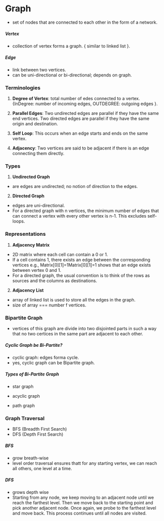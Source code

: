 # Graph

- set of nodes that are connected to each other in the form of a network.

##### Vertex

- collection of vertex forms a graph. { similar to linked list }.

##### Edge

- link between two vertices.
- can be uni-directional or bi-directional; depends on graph.

### Terminologies

1. **Degree of Vertex**: total number of edes connected to a vertex. {InDegree: number of incoming edges, OUTDEGREE:
   outgoing edges }.
2. **Parallel Edges**: Two undirected edges are parallel​ if they have the same end vertices. Two directed edges are parallel if they have the same origin and destination.

3. **Self Loop**: This occurs when an edge starts and ends on the same vertex.

4. **Adjacency**: Two vertices are said to be adjacent if there is an edge connecting them directly.

### Types

1. **Undirected Graph**

- are edges are undirected; no notion of direction to the edges.

2. **Directed Graph**

- edges are uni-directional.
- For a directed graph with n vertices, the minimum number of edges that can connect a vertex with every other vertex is n-1. This excludes self-loops.

### Representations

1. **Adjacency Matrix**

- 2D matrix where each cell can contain a 0 or 1.
- If a cell contains 1, there exists an edge between the corresponding vertices e.g., Matrix[0][1]=1Matrix[0][1]=1 shows that an edge exists between vertex 0 and 1.
- For a directed graph, the usual convention is to think of the rows as sources and the columns as destinations.

2. **Adjacency List**

- array of linked list is used to store all the edges in the graph.
- size of array === number f vertices.

### Bipartite Graph

- vertices of this graph are divide into two disjointed parts in such a way that no two certices in the same part are
  adjacent to each other.

##### Cyclic Graph be Bi-Partite?

- cyclic graph: edges forma cycle.
- yes, cyclic graph can be Bipartite graph.

##### Types of Bi-Partite Graph

- star graph

- acyclic graph
- path graph

### Graph Traversal

- BFS (Breadth First Search)
- DFS (Depth First Search)

##### BFS

- grow breath-wise
- level order traversal ensures thatt for any starting vertex, we can reach all others, one level at a time.

##### DFS

- grows depth wise
- Starting from any node, we keep moving to an adjacent node until we reach the farthest level. Then we move back to the starting point and pick another adjacent node. Once again, we probe to the farthest level and move back. This process continues until all nodes are visited.
